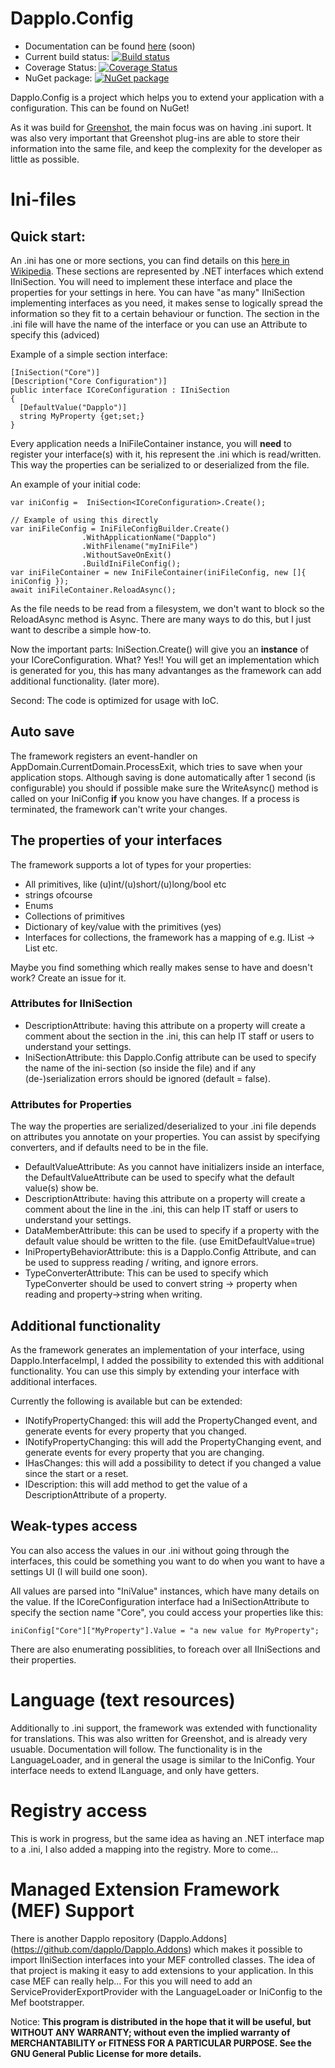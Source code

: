 Dapplo.Config
=============

- Documentation can be found [here](http://www.dapplo.net/blocks/Dapplo.Config) (soon)
- Current build status: [![Build status](https://ci.appveyor.com/api/projects/status/ujfvy3g49g6a1d1q?svg=true)](https://ci.appveyor.com/project/dapplo/dapplo-config)
- Coverage Status: [![Coverage Status](https://coveralls.io/repos/github/dapplo/Dapplo.Config/badge.svg?branch=master)](https://coveralls.io/github/dapplo/Dapplo.Config?branch=master)
- NuGet package: [![NuGet package](https://badge.fury.io/nu/Dapplo.Config.svg)](https://badge.fury.io/nu/Dapplo.Config)

Dapplo.Config is a project which helps you to extend your application with a configuration.
This can be found on NuGet!

As it was build for [Greenshot](https://github.com/greenshot/greenshot), the main focus was on having .ini suport.
It was also very important that Greenshot plug-ins are able to store their information into the same file, and keep the complexity for the developer as little as possible.


# Ini-files

## Quick start:

An .ini has one or more sections, you can find details on this [here in Wikipedia](https://en.wikipedia.org/wiki/INI_file).
These sections are represented by .NET interfaces which extend IIniSection.
You will need to implement these interface and place the properties for your settings in here.
You can have "as many" IIniSection implementing interfaces as you need, it makes sense to logically spread the information so they fit to a certain behaviour or function.
The section in the .ini file will have the name of the interface or you can use an Attribute to specify this (adviced) 

Example of a simple section interface:
```
[IniSection("Core")]
[Description("Core Configuration")]
public interface ICoreConfiguration : IIniSection
{
  [DefaultValue("Dapplo")]
  string MyProperty {get;set;}
}
```

Every application needs a IniFileContainer instance, you will **need** to register your interface(s) with it, his represent the .ini which is read/written.
This way the properties can be serialized to or deserialized from the file.

An example of your initial code:
```
var iniConfig =  IniSection<ICoreConfiguration>.Create();

// Example of using this directly
var iniFileConfig = IniFileConfigBuilder.Create()
                .WithApplicationName("Dapplo")
                .WithFilename("myIniFile")
                .WithoutSaveOnExit()
                .BuildIniFileConfig();
var iniFileContainer = new IniFileContainer(iniFileConfig, new []{ iniConfig });
await iniFileContainer.ReloadAsync();

```
As the file needs to be read from a filesystem, we don't want to block so the ReloadAsync method is Async.
There are many ways to do this, but I just want to describe a simple how-to.

Now the important parts:
IniSection<ICoreConfiguration>.Create() will give you an **instance** of your ICoreConfiguration. What? Yes!!
You will get an implementation which is generated for you, this has many advantanges as the framework can add additional functionality. (later more).

Second: The code is optimized for usage with IoC.

## Auto save

The framework registers an event-handler on AppDomain.CurrentDomain.ProcessExit, which tries to save when your application stops.
Although saving is done automatically after 1 second (is configurable) you should if possible make sure the WriteAsync() method is called on your IniConfig **if** you know you have changes. If a process is terminated, the framework can't write your changes.

## The properties of your interfaces

The framework supports a lot of types for your properties:
* All primitives, like (u)int/(u)short/(u)long/bool etc
* strings ofcourse
* Enums
* Collections of primitives
* Dictionary of key/value with the primitives (yes)
* Interfaces for collections, the framework has a mapping of e.g. IList -> List etc.

Maybe you find something which really makes sense to have and doesn't work? Create an issue for it.

### Attributes for IIniSection

* DescriptionAttribute: having this attribute on a property will create a comment about the section in the .ini, this can help IT staff or users to understand your settings.
* IniSectionAttribute: this Dapplo.Config attribute can be used to specify the name of the ini-section (so inside the file) and if any (de-)serialization errors should be ignored (default = false).

### Attributes for Properties

The way the properties are serialized/deserialized to your .ini file depends on attributes you annotate on your properties.
You can assist by specifying converters, and if defaults need to be in the file.

* DefaultValueAttribute: As you cannot have initializers inside an interface, the DefaultValueAttribute can be used to specify what the default value(s) show be.
* DescriptionAttribute: having this attribute on a property will create a comment about the line in the .ini, this can help IT staff or users to understand your settings.
* DataMemberAttribute: this can be used to specify if a property with the default value should be written to the file. (use EmitDefaultValue=true)
* IniPropertyBehaviorAttribute: this is a Dapplo.Config Attribute, and can be used to suppress reading / writing, and ignore errors.
* TypeConverterAttribute: This can be used to specify which TypeConverter should be used to convert string -> property when reading and property->string when writing.


## Additional functionality

As the framework generates an implementation of your interface, using Dapplo.InterfaceImpl, I added the possibility to extended this with additional functionality.
You can use this simply by extending your interface with additional interfaces.

Currently the following is available but can be extended:
* INotifyPropertyChanged: this will add the PropertyChanged event, and generate events for every property that you changed.
* INotifyPropertyChanging: this will add the PropertyChanging event, and generate events for every property that you are changing.
* IHasChanges: this will add a possibility to detect if you changed a value since the start or a reset.
* IDescription: this will add method to get the value of a DescriptionAttribute of a property.

## Weak-types access

You can also access the values in our .ini without going through the interfaces, this could be something you want to do when you want to have a settings UI (I will build one soon).

All values are parsed into "IniValue" instances, which have many details on the value.
If the ICoreConfiguration interface had a IniSectionAttribute to specify the section name "Core", you could access your properties like this:

```
iniConfig["Core"]["MyProperty"].Value = "a new value for MyProperty";
```
There are also enumerating possiblities, to foreach over all IIniSections and their properties.


# Language (text resources)

Additionally to .ini support, the framework was extended with functionality for translations.
This was also written for Greenshot, and is already very usuable. Documentation will follow.
The functionality is in the LanguageLoader, and in general the usage is similar to the IniConfig.
Your interface needs to extend ILanguage, and only have getters.


# Registry access

This is work in progress, but the same idea as having an .NET interface map to a .ini, I also added a mapping into the registry.
More to come...


# Managed Extension Framework (MEF) Support

There is another Dapplo repository (Dapplo.Addons](https://github.com/dapplo/Dapplo.Addons) which makes it possible to import IIniSection interfaces into your MEF controlled classes. The idea of that project is making it easy to add extensions to your application. In this case MEF can really help...
For this you will need to add an ServiceProviderExportProvider with the LanguageLoader or IniConfig to the Mef bootstrapper.

Notice:
**This program is distributed in the hope that it will be useful, but WITHOUT ANY WARRANTY; without even the implied warranty of MERCHANTABILITY or FITNESS FOR A PARTICULAR PURPOSE.  See the GNU General Public License for more details.**
